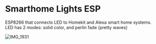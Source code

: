 # Smarthome Lights ESP

ESP8266 that connects LED to Homekit and Alexa smart home systems.
LED has 2 modes: solid color, and perlin fade (pretty waves)

![IMG_1931](https://github.com/xeweva/Smarthome-Lights-ESP/assets/54597813/85e34b70-14e2-4198-ad93-fff34ed6da69)
